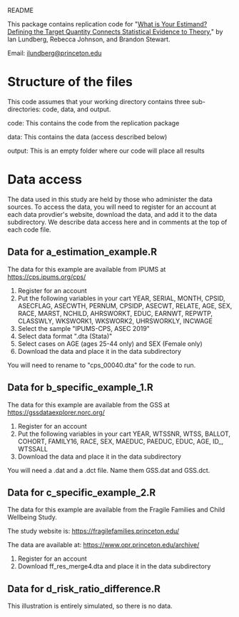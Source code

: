 README

This package contains replication code for
"[What is Your Estimand? Defining the Target Quantity Connects Statistical Evidence to Theory](https://doi.org/10.31235/osf.io/ba67n)," by Ian Lundberg, Rebecca Johnson, and Brandon Stewart.

Email: ilundberg@princeton.edu

# Structure of the files

This code assumes that your working directory contains three sub-directories: code, data, and output.

code: This contains the code from the replication package

data: This contains the data (access described below)

output: This is an empty folder where our code will place all results

# Data access

The data used in this study are held by those who administer the data sources. To access the data, you will need to register for an account at each data provdier's website, download the data, and add it to the data subdirectory. We describe data access here and in comments at the top of each code file.

## Data for a_estimation_example.R

The data for this example are available from IPUMS at
https://cps.ipums.org/cps/

1. Register for an account
2. Put the following variables in your cart
YEAR, SERIAL, MONTH, CPSID, ASECFLAG, ASECWTH,
PERNUM, CPSIDP, ASECWT, RELATE, AGE, SEX, RACE,
MARST, NCHILD, AHRSWORKT, EDUC, EARNWT, REPWTP,
CLASSWLY, WKSWORK1, WKSWORK2, UHRSWORKLY, INCWAGE
3. Select the sample "IPUMS-CPS, ASEC 2019"
4. Select data format ".dta (Stata)"
5. Select cases on AGE (ages 25-44 only) and SEX (Female only)
6. Download the data and place it in the data subdirectory

You will need to rename to "cps_00040.dta" for the code to run.

## Data for b_specific_example_1.R

The data for this example are available from the GSS at
https://gssdataexplorer.norc.org/

1. Register for an account
2. Put the following variables in your cart
YEAR, WTSSNR, WTSS, BALLOT, COHORT, FAMILY16, RACE, SEX, MAEDUC, PAEDUC,
EDUC, AGE, ID_, WTSSALL
3. Download the data and place it in the data subdirectory

You will need a .dat and a .dct file. Name them GSS.dat and GSS.dct.

## Data for c_specific_example_2.R

The data for this example are available from the Fragile Families and Child Wellbeing Study.

The study website is: https://fragilefamilies.princeton.edu/

The data are available at: https://www.opr.princeton.edu/archive/

1. Register for an account
2. Download ff_res_merge4.dta and place it in the data subdirectory

## Data for d_risk_ratio_difference.R

This illustration is entirely simulated, so there is no data.
